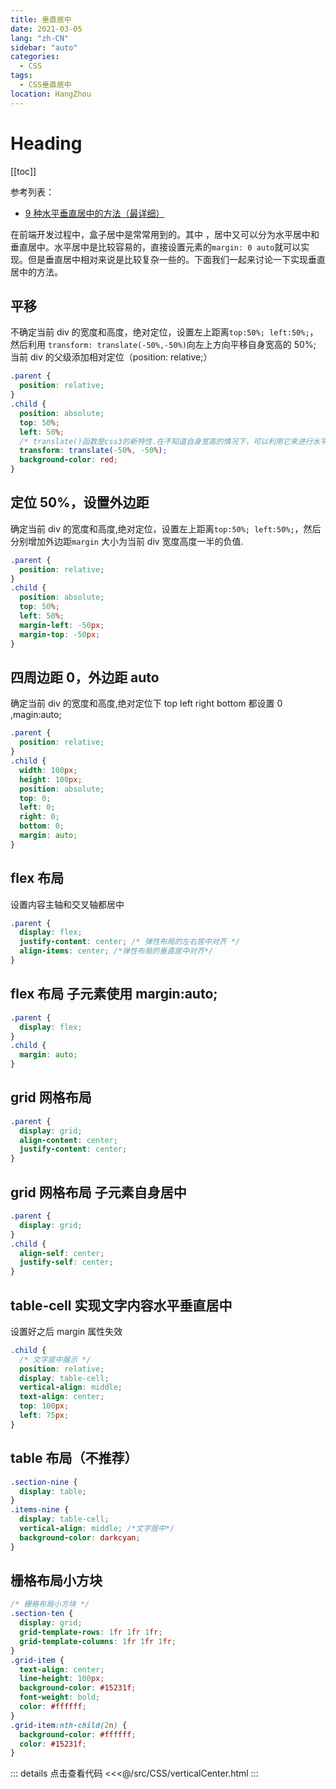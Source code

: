 ```yaml
---
title: 垂直居中
date: 2021-03-05
lang: "zh-CN"
sidebar: "auto"
categories:
  - CSS
tags:
  - CSS垂直居中
location: HangZhou
---
```


# Heading

[[toc]]

参考列表：

- [9 种水平垂直居中的方法（最详细）](https://blog.csdn.net/qq_40976321/article/details/105710106)

在前端开发过程中，盒子居中是常常用到的。其中 ，居中又可以分为水平居中和垂直居中。水平居中是比较容易的，直接设置元素的`margin: 0 auto`就可以实现。但是垂直居中相对来说是比较复杂一些的。下面我们一起来讨论一下实现垂直居中的方法。

## 平移

不确定当前 div 的宽度和高度，绝对定位，设置左上距离`top:50%; left:50%;`，然后利用 `transform: translate(-50%,-50%)`向左上方向平移自身宽高的 50%; 当前 div 的父级添加相对定位（position: relative;）

```css
.parent {
  position: relative;
}
.child {
  position: absolute;
  top: 50%;
  left: 50%;
  /* translate()函数是css3的新特性.在不知道自身宽高的情况下，可以利用它来进行水平垂直居中 */
  transform: translate(-50%, -50%);
  background-color: red;
}
```

## 定位 50%，设置外边距

确定当前 div 的宽度和高度,绝对定位，设置左上距离`top:50%; left:50%;`，然后分别增加外边距`margin` 大小为当前 div 宽度高度一半的负值.

```css
.parent {
  position: relative;
}
.child {
  position: absolute;
  top: 50%;
  left: 50%;
  margin-left: -50px;
  margin-top: -50px;
}
```

## 四周边距 0，外边距 auto

确定当前 div 的宽度和高度,绝对定位下 top left right bottom 都设置 0 ,magin:auto;

```css
.parent {
  position: relative;
}
.child {
  width: 100px;
  height: 100px;
  position: absolute;
  top: 0;
  left: 0;
  right: 0;
  bottom: 0;
  margin: auto;
}
```

## flex 布局

设置内容主轴和交叉轴都居中

```css
.parent {
  display: flex;
  justify-content: center; /* 弹性布局的左右居中对齐 */
  align-items: center; /*弹性布局的垂直居中对齐*/
}
```

## flex 布局 子元素使用 margin:auto;

```css
.parent {
  display: flex;
}
.child {
  margin: auto;
}
```

## grid 网格布局

```css
.parent {
  display: grid;
  align-content: center;
  justify-content: center;
}
```

## grid 网格布局 子元素自身居中

```css
.parent {
  display: grid;
}
.child {
  align-self: center;
  justify-self: center;
}
```

## table-cell 实现文字内容水平垂直居中

设置好之后 margin 属性失效

```css
.child {
  /* 文字居中展示 */
  position: relative;
  display: table-cell;
  vertical-align: middle;
  text-align: center;
  top: 100px;
  left: 75px;
}
```

## table 布局（不推荐）

```css
.section-nine {
  display: table;
}
.items-nine {
  display: table-cell;
  vertical-align: middle; /*文字居中*/
  background-color: darkcyan;
}
```

## 栅格布局小方块

```css
/* 栅格布局小方块 */
.section-ten {
  display: grid;
  grid-template-rows: 1fr 1fr 1fr;
  grid-template-columns: 1fr 1fr 1fr;
}
.grid-item {
  text-align: center;
  line-height: 100px;
  background-color: #15231f;
  font-weight: bold;
  color: #ffffff;
}
.grid-item:nth-child(2n) {
  background-color: #ffffff;
  color: #15231f;
}
```

::: details 点击查看代码
<<<@/src/CSS/verticalCenter.html
:::
